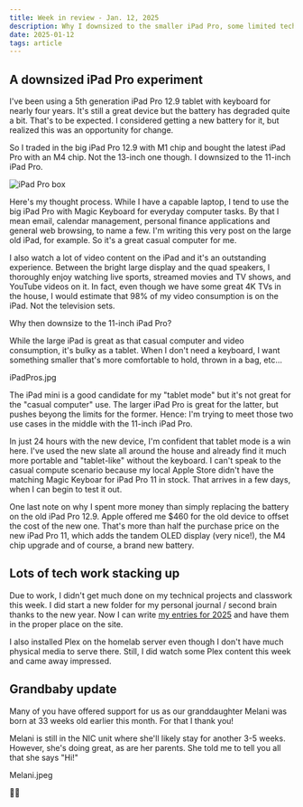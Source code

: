```yaml
---
title: Week in review - Jan. 12, 2025
description: Why I downsized to the smaller iPad Pro, some limited tech time this week and a grandbaby update
date: 2025-01-12
tags: article
---
```


## A downsized iPad Pro experiment

I've been using a 5th generation iPad Pro 12.9 tablet with keyboard for nearly four years. It's still a great device but the battery has degraded quite a bit. That's to be expected. I considered getting a new battery for it, but realized this was an opportunity for change.

So I traded in the big iPad Pro 12.9 with M1 chip and bought the latest iPad Pro with an M4 chip. Not the 13-inch one though. I downsized to the 11-inch iPad Pro.

![iPad Pro box](../Images/IPad_box.JPG)

Here's my thought process. While I have a capable laptop, I tend to use the big iPad Pro with Magic Keyboard for everyday computer tasks. By that I mean email, calendar management, personal finance applications and general web browsing, to name a few. I'm writing this very post on the large old iPad, for example. So it's a great casual computer for me.

I also watch a lot of video content on the iPad and it's an outstanding experience. Between the bright large display and the quad speakers, I thoroughly enjoy watching live sports, streamed movies and TV shows, and YouTube videos on it. In fact, even though we have some great 4K TVs in the house, I would estimate that 98% of my video consumption is on the iPad. Not the television sets.

Why then downsize to the 11-inch iPad Pro?

While the large iPad is great as that casual computer and video consumption, it's bulky as a tablet. When I don't need a keyboard, I want something smaller that's more comfortable to hold, thrown in a bag, etc...

iPadPros.jpg

The iPad mini is a good candidate for my "tablet mode" but it's not great for the "casual computer" use. The larger iPad Pro is great for the latter, but pushes beyong the limits for the former. Hence: I'm trying to meet those two use cases in the middle with the 11-inch iPad Pro.

In just 24 hours with the new device, I'm confident that tablet mode is a win here. I've used the new slate all around the house and already find it much more portable and "tablet-like" without the keyboard. I can't speak to the casual compute scenario because my local Apple Store didn't have the matching Magic Keyboar for iPad Pro 11 in stock. That arrives in a few days, when I can begin to test it out.

One last note on why I spent more money than simply replacing the battery on the old iPad Pro 12.9. Apple offered me $460 for the old device to offset the cost of the new one. That's more than half the purchase price on the new iPad Pro 11, which adds the tandem OLED display (very nice!), the M4 chip upgrade and of course, a brand new battery.

## Lots of tech work stacking up

Due to work, I didn't get much done on my technical projects and classwork this week. I did start a new folder for my personal journal / second brain thanks to the new year. Now I can write [my entries for 2025](https://www.kctofel.com/n/journal/2025/january/1-1-2025/) and have them in the proper place on the site.

I also installed Plex on the homelab server even though I don't have much physical media to serve there. Still, I did watch some Plex content this week and came away impressed.

## Grandbaby update

Many of you have offered support for us as our granddaughter Melani was born at 33 weeks old earlier this month. For that I thank you!

Melani is still in the NIC unit where she'll likely stay for another 3-5 weeks. However, she's doing great, as are her parents.
She told me to tell you all that she says "Hi!"

Melani.jpeg

✌🏼
